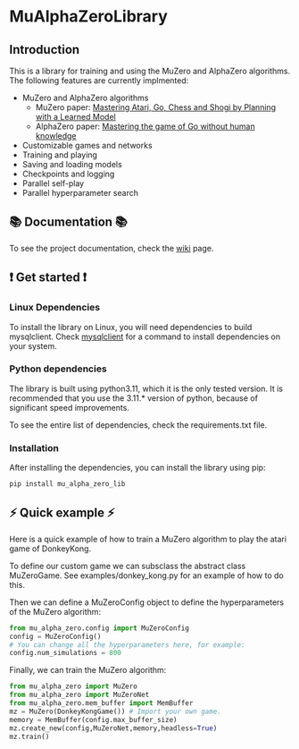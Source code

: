 # MuAlphaZeroLibrary

## Introduction
This is a library for training and using the MuZero and AlphaZero algorithms. The following features are currently implmented:
- MuZero and AlphaZero algorithms
  - MuZero paper: [Mastering Atari, Go, Chess and Shogi by Planning with a Learned Model](https://arxiv.org/abs/1911.08265)
  - AlphaZero paper: [Mastering the game of Go without human knowledge](https://www.semanticscholar.org/paper/Mastering-the-game-of-Go-without-human-knowledge-Silver-Schrittwieser/c27db32efa8137cbf654902f8f728f338e55cd1c)
- Customizable games and networks
- Training and playing
- Saving and loading models
- Checkpoints and logging
- Parallel self-play
- Parallel hyperparameter search
## 📚 Documentation 📚
To see the project documentation, check the [wiki](https://github.com/Skirlax/MuAlphaZeroLibrary/wiki) page.

## ❗ Get started ❗
### Linux Dependencies
To install the library on Linux, you will need dependencies to build mysqlclient. Check [mysqlclient](https://github.com/PyMySQL/mysqlclient) for a command to install dependencies on your system.
### Python dependencies
The library is built using python3.11, which it is the only tested version. It is recommended that you use the 3.11.* version of python, because of significant speed improvements.

To see the entire list of dependencies, check the requirements.txt file.
### Installation
After installing the dependencies, you can install the library using pip:
```bash 
pip install mu_alpha_zero_lib
```
## ⚡ Quick example ⚡
Here is a quick example of how to train a MuZero algorithm to play the atari game of DonkeyKong.

To define our custom game we can subsclass the abstract class MuZeroGame. See examples/donkey_kong.py for an example of how to do this.

Then we can define a MuZeroConfig object to define the hyperparameters of the MuZero algorithm:
```python
from mu_alpha_zero.config import MuZeroConfig
config = MuZeroConfig()
# You can change all the hyperparameters here, for example:
config.num_simulations = 800
```
Finally, we can train the MuZero algorithm:
```python
from mu_alpha_zero import MuZero
from mu_alpha_zero import MuZeroNet
from mu_alpha_zero.mem_buffer import MemBuffer
mz = MuZero(DonkeyKongGame()) # Import your own game.
memory = MemBuffer(config.max_buffer_size)
mz.create_new(config,MuZeroNet,memory,headless=True)
mz.train()
```